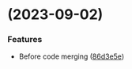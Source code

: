 #  (2023-09-02)

### Features

* Before code merging ([86d3e5e](https://github.com/ImmortalMerlin/intelligent-internet-car/commit/86d3e5ec63c5ba543ddffe6493f1e0166f19faf4))



